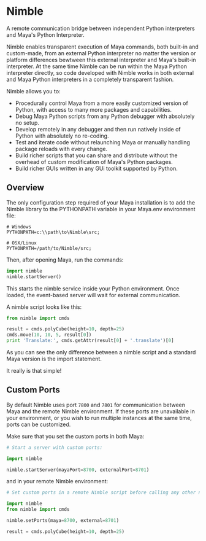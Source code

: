 Nimble
======

A remote communication bridge between independent Python interpreters and Maya's Python Interpreter.

Nimble enables transparent execution of Maya commands, both built-in and custom-made, from an external Python interpreter no matter the version or platform differences bewtween this external interpreter and Maya's built-in interpreter. At the same time Nimble can be run within the Maya Python interpreter directly, so code developed with Nimble works in both external and Maya Python interpreters in a completely transparent fashion.

Nimble allows you to:

 * Procedurally control Maya from a more easily customized version of Python, with access to many more packages and capabilities. 
 * Debug Maya Python scripts from any Python debugger with absolutely no setup.
 * Develop remotely in any debugger and then run natively inside of Python with absolutely no re-coding.
 * Test and iterate code without relaunching Maya or manually handling package reloads with every change.
 * Build richer scripts that you can share and distribute without the overhead of custom modification of Maya's Python packages.
 * Build richer GUIs written in any GUi toolkit supported by Python.

Overview
--------

The only configuration step required of your Maya installation is to add the Nimble library to the PYTHONPATH variable in your Maya.env environment file:

```
# Windows
PYTHONPATH=c:\\path\to\Nimble\src;

# OSX/Linux 
PYTHONPATH=/path/to/Nimble/src;
```

Then, after opening Maya, run the commands:

```python
import nimble
nimble.startServer()
```

This starts the nimble service inside your Python environment. Once loaded, the event-based server will wait for external communication.

A nimble script looks like this:

```python
from nimble import cmds

result = cmds.polyCube(height=10, depth=25)
cmds.move(10, 10, 5, result[0])
print 'Translate:', cmds.getAttr(result[0] + '.translate')[0]
```

As you can see the only difference between a nimble script and a standard Maya version is the import statement.

It really is that simple! 

## Custom Ports

By default Nimble uses port `7800` and `7801` for communication between Maya and the remote Nimble environment. If these ports are unavailable in your environment, or you wish to run multiple instances at the same time, ports can be customized.

Make sure that you set the custom ports in both Maya:

```python
# Start a server with custom ports:

import nimble

nimble.startServer(mayaPort=8700, externalPort=8701)
```

and in your remote Nimble environment:

```python
# Set custom ports in a remote Nimble script before calling any other nimble commands

import nimble
from nimble import cmds

nimble.setPorts(maya=8700, external=8701)

result = cmds.polyCube(height=10, depth=25)
```





